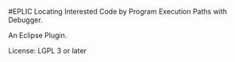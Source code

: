 #EPLIC 
Locating Interested Code by Program Execution Paths with Debugger.

An Eclipse Plugin.

License:
	LGPL 3 or later